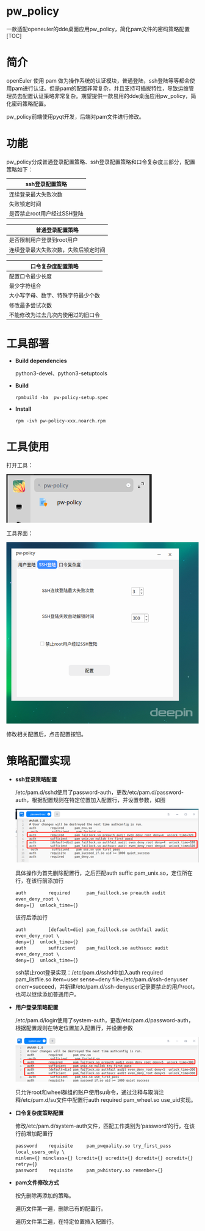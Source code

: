 # pw_policy
一款适配openeuler的dde桌面应用pw_policy，简化pam文件的密码策略配置
[TOC]

# 简介

openEuler 使用 pam 做为操作系统的认证模块，普通登陆，ssh登陆等等都会使用pam进行认证。但是pam的配置非常复杂，并且支持可插拔特性，导致运维管理员去配置认证策略非常复杂。期望提供一款易用的dde桌面应用pw_policy，简化密码策略配置。

pw_policy前端使用pyqt开发，后端对pam文件进行修改。

# 功能

pw_policy分成普通登录配置策略、ssh登录配置策略和口令复杂度三部分，配置策略如下：

| ssh登录配置策略             |
| --------------------------- |
| 连续登录最大失败次数        |
| 失败锁定时间                |
| 是否禁止root用户经过SSH登陆 |

| 普通登录配置策略                     |
| ------------------------------------ |
| 是否限制用户登录到root用户           |
| 连续登录最大失败次数，失败后锁定时间 |

| 口令复杂度配置策略                 |
| ---------------------------------- |
| 配置口令最少长度                   |
| 最少字符组合                       |
| 大小写字母、数字、特殊字符最少个数 |
| 修改最多尝试次数                   |
| 不能修改为过去几次内使用过的旧口令 |

# 工具部署

- **Build dependencies**

  python3-devel、python3-setuptools

- **Build**

  ```
  rpmbuild -ba  pw-policy-setup.spec
  ```

- **Install**

  ```
  rpm -ivh pw-policy-xxx.noarch.rpm
  ```

# 工具使用

打开工具：

![image-20220930100955810](images/image-20220930100955810.png)

工具界面：

![image-20220930095342628](images/image-20220930095342628.png)

修改相关配置后，点击配置按钮。

# 策略配置实现

- **ssh登录策略配置**

  /etc/pam.d/sshd使用了password-auth，更改/etc/pam.d/password-auth，根据配置规则在特定位置加入配置行，并设置参数，如图

  ![image-20220929213757366](images/image-20220929213757366.png)

  具体操作为首先删除配置行，之后匹配auth  suffic pam_unix.so，定位所在行，在该行前添加行

  ```shell
  auth        required      pam_faillock.so preauth audit even_deny_root \
  deny={}  unlock_time={}
  ```

  该行后添加行

  ```shell
  auth        [default=die] pam_faillock.so authfail audit even_deny_root \
  deny={}  unlock_time={}
  auth        sufficient    pam_faillock.so authsucc audit even_deny_root \
  deny={}  unlock_time={}
  ```

  ssh禁止root登录实现：/etc/pam.d/sshd中加入auth       required pam_listfile.so item=user sense=deny file=/etc/pam.d/ssh-denyuser onerr=succeed，并新建/etc/pam.d/ssh-denyuser记录要禁止的用户root，也可以继续添加普通用户。

- **用户登录策略配置**

  /etc/pam.d/login使用了system-auth，更改/etc/pam.d/password-auth，根据配置规则在特定位置加入配置行，并设置参数

  ![image-20220929214742913](images/image-20220929214742913.png)

  只允许root和wheel群组的账户使用su命令，通过注释与取消注释/etc/pam.d/su文件中配置行auth  required   pam_wheel.so  use_uid实现。

- **口令复杂度策略配置**

  修改/etc/pam.d/system-auth文件，匹配工作类别为‘password’的行，在该行前增加配置行

  ```shell
  password    requisite     pam_pwquality.so try_first_pass local_users_only \
  minlen={} minclass={} lcredit={} ucredit={} dcredit={} ocredit={} retry={}
  password    requisite     pam_pwhistory.so remember={}
  ```

- **pam文件修改方式**

  按先删除再添加的策略。

  遍历文件第一遍，删除已有的配置行。

  遍历文件第二遍，在特定位置插入配置行。



